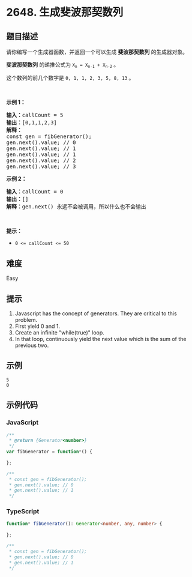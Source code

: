 # 2648. 生成斐波那契数列

## 题目描述

<p>请你编写一个生成器函数，并返回一个可以生成 <strong>斐波那契数列</strong> 的生成器对象。</p>

<p><strong>斐波那契数列</strong> 的递推公式为 <code>X<sub>n</sub>&nbsp;= X<sub>n-1</sub>&nbsp;+ X<sub>n-2</sub></code> 。</p>

<p>这个数列的前几个数字是 <code>0, 1, 1, 2, 3, 5, 8, 13</code>&nbsp;。</p>

<p>&nbsp;</p>

<p><strong>示例 1：</strong></p>

<pre>
<strong>输入：</strong>callCount = 5
<b>输出：</b>[0,1,1,2,3]
<strong>解释：</strong>
const gen = fibGenerator();
gen.next().value; // 0
gen.next().value; // 1
gen.next().value; // 1
gen.next().value; // 2
gen.next().value; // 3
</pre>

<p><strong>示例 2：</strong></p>

<pre>
<b>输入：</b>callCount = 0
<strong>输出：</strong>[]
<b>解释：</b>gen.next() 永远不会被调用，所以什么也不会输出
</pre>

<p>&nbsp;</p>

<p><strong>提示：</strong></p>

<ul>
	<li><code>0 &lt;= callCount &lt;= 50</code></li>
</ul>


## 难度

Easy

## 提示

1. Javascript has the concept of generators. They are critical to this problem.
2. First yield 0 and 1.
3. Create an infinite "while(true)" loop.
4. In that loop, continuously yield the next value which is the sum of the previous two.

## 示例

```
5
0
```

## 示例代码

### JavaScript

```javascript
/**
 * @return {Generator<number>}
 */
var fibGenerator = function*() {
    
};

/**
 * const gen = fibGenerator();
 * gen.next().value; // 0
 * gen.next().value; // 1
 */
```

### TypeScript

```typescript
function* fibGenerator(): Generator<number, any, number> {
    
};

/**
 * const gen = fibGenerator();
 * gen.next().value; // 0
 * gen.next().value; // 1
 */
```


